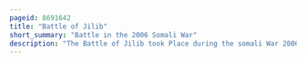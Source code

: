 ```yaml
---
pageid: 8691642
title: "Battle of Jilib"
short_summary: "Battle in the 2006 Somali War"
description: "The Battle of Jilib took Place during the somali War 2006 Fought by the islamic Courts Union and affiliated Militias against ethiopian and transitional federal Government Forces for Control of Jilib. It began on 31 December 2006, when Icu Forces Dug in and defended the Town to prevent Approach to Kismayo, the last Stronghold of the Icu."
---
```

